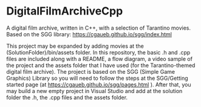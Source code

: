 # DigitalFilmArchiveCpp
A digital film archive, written in C++, with a selection of Tarantino movies. 
Based on the SGG library: https://cgaueb.github.io/sgg/index.html

This project may be expanded by adding movies at the (SolutionFolder)/bin/assets folder. In this repository, the basic .h and .cpp files are included along with a README, a flow diagram, a video sample of the project and the assets folder that I have used (for the Tarantino-themed digital film archive). The project is based on the SGG (Simple Game Graphics) Library so you will need to follow the steps at the SGG/Getting started page (at https://cgaueb.github.io/sgg/pages.html ). After that, you may build a new empty project in Visual Studio and add at the solution folder the .h, the .cpp files and the assets folder. 
